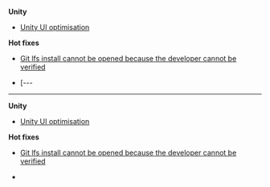 
**Unity**

 - [Unity UI optimisation](https://dieghobonilla.github.io/blog/unity/unity-ui-optimisation) 

**Hot fixes**

 -  [Git lfs install cannot be opened because the developer cannot be verified](https://dieghobonilla.github.io/blog/hot-fixes/git-lfs-install-cannot-be-opened-because-the-developer-cannot-be-verified-git-lfs-died-of-signal-9)
  
 - [---


---

<p><strong>Unity</strong></p>
<ul>
<li><a href="https://dieghobonilla.github.io/blog/unity/unity-ui-https://dieghobonilla.github.io//nitt-i-optimsti">Unity UI optimisation</a></li>
</ul>
<p><strong>Hot fixes</strong></p>
<ul>
<li>
<p><a href="https://dieghobonilla.github.io/add-android-path-mac-zsh-after-chaging-from-shell">Git lfs install cannot be opened because the developer cannot be verified</a></p>
</li>
<li>
<p><a href="https://dieghobonilla.github.io/me/#add-android-path-mac-zsh-after-chaging-from-shellAdd Android PATH mac zsh after changing from shell](https://dieghobonilla.github.io/blog/hot-fixes/me/#add-android-path-mac-zsh-after-changing-from-shell)</a></p>
</li>
</ul>

<!--stackedit_data:
eyJoaXN0b3J5IjpbLTIwMjM2NDgwNF19
-->